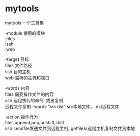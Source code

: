 # mytools
mytools 一个工具集

-module  使用的模块  
   :files  
   :ssh  
   :web  

-target  目标  
   files 文件路径  
   ssh  目的主机  
   web  监听的主机和端口  

-words  内容  
   files  需要操作文件的内容  
   ssh   远程执行的命令, 或者复制  
         远程文件复制 -words "src dst" src本地文件， dst远程文件  

-action  操作行为  
   files  append,pop,unshift,shift  
   ssh    sendfile发送文件到远程主机, getfile从远程主机复制文件到本地  
